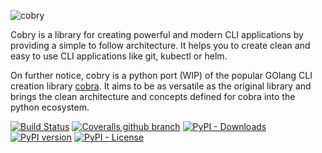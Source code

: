 ![cobry](https://user-images.githubusercontent.com/18513179/85131728-a9cdbe80-b237-11ea-9804-48ed1537e609.png)

Cobry is a library for creating powerful and modern CLI applications by providing a simple to follow architecture. It helps you to create clean and easy to use CLI applications like git, kubectl or helm.

On further notice, cobry is a python port (WIP) of the popular GOlang CLI creation library [cobra](https://github.com/spf13/cobra). It aims to be as versatile as the original library and brings the clean architecture and concepts defined for cobra into the python ecosystem.


[![Build Status](https://travis-ci.org/tuunit/cobry.svg?branch=master)](https://travis-ci.org/tuunit/cobry)
[![Coveralls github branch](https://img.shields.io/coveralls/github/tuunit/cobry/master)](https://codecov.io/gh/tuunit/cobry)
[![PyPI - Downloads](https://img.shields.io/pypi/dm/cobry)](https://pypi.org/project/cobry/)
[![PyPI version](https://badge.fury.io/py/cobry.svg)](https://badge.fury.io/py/cobry)
[![PyPI - License](https://img.shields.io/pypi/l/cobry)](https://github.com/tuunit/cobry/blob/master/LICENSE)
